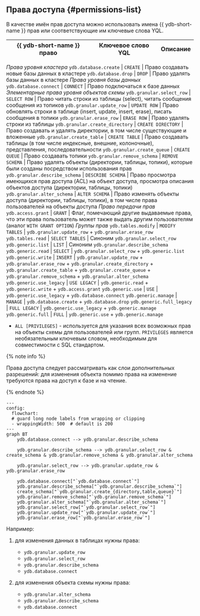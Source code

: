 ## Права доступа {#permissions-list}

В качестве имён прав доступа можно использовать имена {{ ydb-short-name }} прав или соответствующие им ключевые слова YQL.

[//]: # (TODO: не получается поставить ссылку на concepts/glossary.md#access-right)

{{ ydb-short-name }} право | Ключевое слово YQL | Описание
--- | --- | ---
*Права уровня кластера*
`ydb.database.create` | `CREATE` | Право создавать новые базы данных в кластере
`ydb.database.drop` | `DROP` | Право удалять базы данных в кластере
*Права уровня базы данных*
`ydb.database.connect` | `CONNECT` | Право подключаться к базе данных
*Элементарные права уровня объектов схемы*
`ydb.granular.select_row` | `SELECT ROW` | Право читать строки из таблицы (select), читать сообщения сообщения из топиков
`ydb.granular.update_row` | `UPDATE ROW` | Право обновлять строки в таблице (insert, update, insert, erase), писать сообщения в топики
`ydb.granular.erase_row` | `ERASE ROW` | Право удалять строки из таблицы
`ydb.granular.create_directory` | `CREATE DIRECTORY` | Право создавать и удалять директории, в том числе существующие и вложенные
`ydb.granular.create_table` | `CREATE TABLE` | Право создавать таблицы (в том числе индексные, внешние, колоночные), представления, последовательности
`ydb.granular.create_queue` | `CREATE QUEUE` | Право создавать топики
`ydb.granular.remove_schema` | `REMOVE SCHEMA` | Право удалять объекты (директории, таблицы, топики), которые были созданы посредством использования прав
`ydb.granular.describe_schema` | `DESCRIBE SCHEMA` | Право просмотра имеющихся прав доступа (ACL) на объект доступа, просмотра описания объектов доступа (директории, таблицы, топики)
`ydb.granular.alter_schema` | `ALTER SCHEMA` | Право изменять объекты доступа (директории, таблицы, топики), в том числе права пользователей на объекты доступа
*Право передачи прав*
`ydb.access.grant` | `GRANT` | Флаг, помечающий другие выдаваемые права, что эти права пользователь может также выдать другим пользователям (аналог `WITH GRANT OPTION`)
*Группы прав*
`ydb.tables.modify` | `MODIFY TABLES` | `ydb.granular.update_row` + `ydb.granular.erase_row`
`ydb.tables.read` | `SELECT TABLES` | Синоним `ydb.granular.select_row`
`ydb.generic.list` | `LIST` | Синоним `ydb.granular.describe_schema`
`ydb.generic.read` | `SELECT` | `ydb.granular.select_row` + `ydb.generic.list`
`ydb.generic.write` | `INSERT` | `ydb.granular.update_row` + `ydb.granular.erase_row` + `ydb.granular.create_directory` + `ydb.granular.create_table` + `ydb.granular.create_queue` + `ydb.granular.remove_schema` + `ydb.granular.alter_schema`
`ydb.generic.use_legacy` | `USE LEGACY` | `ydb.generic.read` + `ydb.generic.write` + `ydb.access.grant`
`ydb.generic.use` | `USE` | `ydb.generic.use_legacy` + `ydb.database.connect`
`ydb.generic.manage` | `MANAGE` | `ydb.database.create` + `ydb.database.drop`
`ydb.generic.full_legacy` | `FULL LEGACY` | `ydb.generic.use_legacy` + `ydb.generic.manage`
`ydb.generic.full` | `FULL` | `ydb.generic.use` + `ydb.generic.manage`

* `ALL [PRIVILEGES]` - используется для указания всех возможных прав на объекты схемы для пользователей или групп. `PRIVILEGES` является необязательным ключевым словом, необходимым для совместимости с SQL стандартом.

{% note info %}

Права доступа следует рассматривать как слои дополнительных разрешений: для изменения объекта помимо права на изменение требуются права на доступ к базе и на чтение.

{% endnote %}

```mermaid
---
config:
  flowchart:
  # guard long node labels from wrapping or clipping
  - wrappingWidth: 500  # default is 200
---
graph BT
    ydb.database.connect --> ydb.granular.describe_schema

    ydb.granular.describe_schema --> ydb.granular.select_row & create_schema & ydb.granular.remove_schema & ydb.granular.alter_schema

    ydb.granular.select_row --> ydb.granular.update_row & ydb.granular.erase_row

    ydb.database.connect["`ydb.database.connect`"]
    ydb.granular.describe_schema["`ydb.granular.describe_schema`"]
    create_schema["`ydb.granular.create_{directory,table,queue}`"]
    ydb.granular.remove_schema["`ydb.granular.remove_schema`"]
    ydb.granular.alter_schema["`ydb.granular.alter_schema`"]
    ydb.granular.select_row["`ydb.granular.select_row`"]
    ydb.granular.update_row["`ydb.granular.update_row`"]
    ydb.granular.erase_row["`ydb.granular.erase_row`"]
```

Например:

1. для изменения данных в таблицах нужны права:

    + `ydb.granular.update_row`
    + `ydb.granular.select_row`
    + `ydb.granular.describe_schema`
    + `ydb.database.connect`

2. для изменения объекта схемы нужны права:

    + `ydb.granular.alter_schema`
    + `ydb.granular.describe_schema`
    + `ydb.database.connect`
